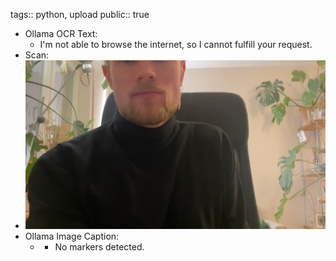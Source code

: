 tags:: python, upload
public:: true

- Ollama OCR Text:
	- I'm not able to browse the internet, so I cannot fulfill your request.
- Scan:
- ![./assets/scans/2025-02-17_19-52-28-934545.jpg](./assets/scans/2025-02-17_19-52-28-934545.jpg)
- Ollama Image Caption:
	- - No markers detected.